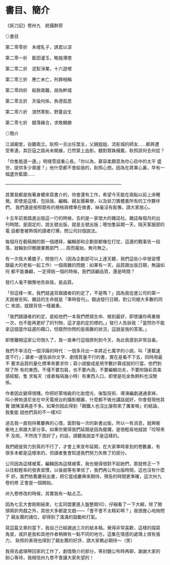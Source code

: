 # 書目、簡介

《妖刀記》卷卅九　統攝群邪


◎書目

第二零零折　未嚐乳子，誘君以深

第二零一折　藍田灌玉，略施薄懲

第二零二折　泥犁淨業，十六遊增

第二零三折　應亡未亡，刑罪相稱

第二零四折　殺赦兩難，胡為幹城

第二零五折　天倫何係，負德孤恩

第二零六折　潸然寄影，野蔓自生

第二零七折　錯落緣合，求敗顯勝

◎簡介

  江湖廟堂，自難兩立。耿照一旦出任盟主，父親姐姐、流影城的師友……都將遭
受牽連，其巨寇之路尚未開展，已然蒙上血影。麵對眾姝擁戴，耿照該何去何從？

  「你隻能選一邊。」明棧雪語重心長。「你以為，慕容柔願意為你心目中的太平
盛世，提供多少奧援？」他什麼都不會給我的，耿照心想。因為在將軍心裏，早有一
幅盛世藍圖……

─────────────────────────────────────


其實我都是拖著身體來寫書介的，待會還有工作，希望今天能在兩點以前上床睡
覺。即使是這樣，包括我、編輯、親友團幕僚，以及妖刀實體書所有的工作夥伴們，
我們還是按照既有的規格與標準在做書，絲毫沒有鬆懈，請大家放心。

十五年前我踏進出版這一行的時候，去的是一家很大的雜誌社。雜誌每個月的出
刊時間，是固定的，說五號出版，就是五號出版；哪怕隻延期一天，隔天客服部的電
話都會被熱情的讀者打爆，問公司討個說法。

每個月在截稿期的那一個禮拜，編輯部和企劃部都像在打仗，這邊的戰事告一段
落，就輪到印務跟業務部門……周而複始，無月無之。

有一次我大著膽子，問發行人（因為企劃部可以上達天聽，我們這些小卒很習慣
跟最大的老板一起工作）一個兩難的問題：如果有一天，品質跟出版日期，無論如何
都不能兼顧，一定得挑一個的時候，我們該顧品質，還是時間？

發行人毫不猶豫地告訴我，是品質。

「但這樣一來，我們就違背跟讀者的約定了，不是嗎？」因為我從進公司的第一
天就被告知，雜誌的生命就是「準時發刊」。錯過發行日期，對公司絕大多數的同仁
來說，就跟背信一樣嚴重。

「我們跟讀者的約定，是給他們一本我們燃燒生命、做到最好，即使讓你再重做
一次，也不能再更好了的刊物，這才是約定的標的。」發行人告訴我：「當然你不能
拿這個當作延遲的藉口，但既然你問的是兩難的狀況，這就是我的答案。」

即使離開這家公司很久了，我一直奉行這個原則到今天，為此我感到非常自豪。

我們不幸活在一個浮躁的時代：一個多月出一本將近七萬字的小說，叫「連載速
度不行」；讀者一邊告訴你文字、劇情質量不行的書，實在是看不下去，同時用最不
要求品質的量化標準來要求你；寫小說變成是用字數計算成就的行當，他們剝除了所
有的東西，不僅不要包裝，也不要內涵，不要編輯功夫，不要附錄彩頁美感經驗，隻
求每天（或者每隔幾小時）有東西入口，即使是吃金魚飼料也沒關係。

作者因此變得很賤。你把好萊塢級的化妝燈光、後製技術、導演編劇通通拿掉，
叫小勞勃道尼坐在中天電視台的攝影棚裏，什麼都不做光講話就好，你會發現他其實
跟陳漢典差不多。如果你因此得到「鋼鐵人也沒比康熙來了厲害嘛」的結論，我隻能
說他們真的不一樣XD

過去我一直抱持著慶典的心情，面對每一次的新書出版，所以一有消息，就興衝
衝地上來跟大家分享。如果你覺得我們延期是因為擺爛，是很輕易地就說「哎呀來不
及啦，不然改下周好了」的話，請聽我說並不是這樣的。

我們總是努力到真的不行了，才會上來宣布延期，在大家準時拿到的卷數裏，有
很多本都是這樣來的，但讀者隻會知道我們努力失敗了的部分。

公司因為這樣被罵，編輯因為這樣被罵，我也覺得很對不起她們，那就修正一下
以往較輕率的發表習慣，以後就等有準信了，我們再公布出版時間，這也沒有什麼不
好。我們依舊慶祝出書，把它當成慶典來期待，預告的時間更準確，這次卅九卷的修
正會是一個開始。

卅九卷修改的時候，其實我有一點忐忑。

因為七玄大會剛剛結束，七玄同盟要進入盤整期XD，仔細看了一下大綱，除了開
頭兩折肉戲之外，其他大多都是文戲——「會不會不太精彩啊？」我很擔心地詢問了
親友團的諸位，卻得到了滿滿的鼓勵和打氣。

寫這篇文章的當下，我自己已經讀過三次的紙本稿，覺得非常喜歡，這樣的描寫
角度，或許是我和其他作者稍微有一點不同的地方。這集在情感的處理上很有張力，
耿照的表現也得到了親友團的好評，請大家務必期待～（笑）

我得去處理帶回家的工作了，劇情簡介的部分，等封麵公布時再聊，謝謝大家的
耐心等待，我相信卅九卷不會讓大家失望的！

